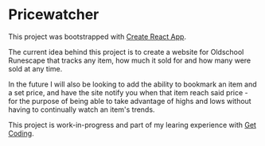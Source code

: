 # Pricewatcher

This project was bootstrapped with [Create React App](https://github.com/facebook/create-react-app).

The current idea behind this project is to create a website for Oldschool Runescape that tracks any item, how much it sold for and how many were sold at any time.

In the future I will also be looking to add the ability to bookmark an item and a set price, and have the site notify you when that item reach said price - for the purpose of being able to take advantage of highs and lows without having to continually watch an item's trends.

This project is work-in-progress and part of my learing experience with [Get Coding](https://www.get-coding.ca).

